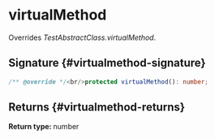 # virtualMethod

Overrides <i>TestAbstractClass.virtualMethod</i>.  

## Signature {#virtualmethod-signature}

```typescript
/** @override */<br/>protected virtualMethod(): number;
```

## Returns {#virtualmethod-returns}

<b>Return type: </b>number  

